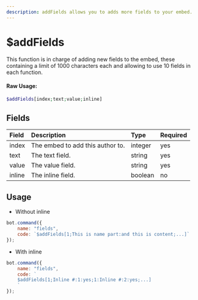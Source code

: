```yaml
---
description: addFields allows you to adds more fields to your embed.
---
```


# $addFields

This function is in charge of adding new fields to the embed, these containing a limit of 1000 characters each and allowing to use 10 fields in each function.

#### Raw Usage:
```php
$addFields[index;text;value;inline]
```

## Fields

| Field | Description | Type | Required |
| :--- | :--- | :--- | :--- |
| index | The embed to add this author to. | integer | yes |
| text | The text field. | string | yes |
| value | The value field. | string | yes |
| inline | The  inline field. | boolean | no |

## Usage

- Without inline

```javascript
bot.command({
    name: "fields",
    code: `$addFields[1;This is name part:and this is content;...]`
});
```

- With inline

```javascript
bot.command({
    name: "fields",
    code: `
    $addFields[1;Inline #:1:yes;1:Inline #:2:yes;...]
    `
});
```




